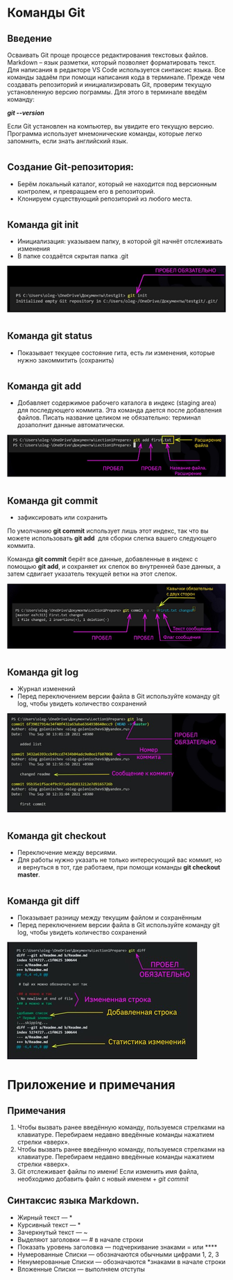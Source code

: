 # Команды Git
## Введение
Осваивать Git проще процессе редактирования текстовых файлов. Markdown  – язык разметки, который позволяет форматировать текст. Для написания в редакторе VS Code используется синтаксис языка. Все команды задаём при помощи написания кода в терминале. Прежде чем создавать репозиторий и инициализировать Git, проверим текущую установленную версию пограммы. Для этого в терминале введём команду:

__*git --version*__

Если Git установлен на компьютер, вы увидите его текущую версию. Программа использует мнемонические команды, которые легко запомнить, если знать английский язык.
#
## Создание Git-репозитория:
+ Берём локальный каталог, который не находится под версионным контролем, и превращаем его в репозиторий.
+ Клонируем существующий репозиторий из любого места.
#
## Команда git init
+ Инициализация: указываем папку, в которой git начнёт отслеживать изменения
+ В папке создаётся скрытая папка .git

![Пример команды в терминале](gitinit.jpg)
#
## Команда git status
+ Показывает текущее состояние гита, есть ли изменения, которые нужно закоммитить (сохранить)
#
## Команда git add
+ Добавляет содержимое рабочего каталога  в индекс (staging area) для последующего коммита. Эта команда дается после добавления файлов. Писать название целиком не обязательно: терминал дозаполнит данные автоматически.

![Пример команды git add](gitadd.jpg)
#
## Команда git commit
+ зафиксировать или сохранить

По умолчанию **git commit** использует лишь этот индекс, так что вы можете использовать **git add**  для сборки слепка вашего следующего коммита. 

Команда **git commit** берёт все данные, добавленные в индекс с помощью **git add**, и сохраняет их слепок во внутренней базе данных, а затем сдвигает указатель текущей ветки на этот слепок.

![Пример команды git commit](gitcommit.jpg)
#
## Команда git log
+ Журнал изменений
+ Перед переключением версии файла в Git используйте команду git log, чтобы увидеть количество сохранений

![Пример команды git log](gitlog.jpg)
#
## Команда git checkout
+ Переключение между версиями.
+ Для работы нужно указать не только интересующий вас коммит, но и вернуться в тот, где работаем, при помощи команды **git checkout master**.
#
## Команда git diff
+ Показывает разницу между текущим файлом и сохранённым
+ Перед переключением версии файла в Git используйте команду git log, чтобы увидеть количество сохранений

![Пример команды git diff](git_diff.jpg)
#
# Приложение и примечания

## Примечания
1. Чтобы вызвать ранее введённую команду, пользуемся стрелками на клавиатуре. Перебираем недавно введённые команды нажатием стрелки «вверх».
2. Чтобы вызвать ранее введённую команду, пользуемся стрелками на клавиатуре. Перебираем недавно введённые команды нажатием стрелки «вверх».
3. Git отслеживает файлы по имени! Если изменить имя файла, необходимо добавить файл с новый именем + *git commit*
## Синтаксис языка Markdown. 
+ Жирный текст — *
+ Курсивный текст — *
+ Зачеркнутый текст — ~
+ Выделяют заголовки — # в начале строки
+ Показать уровень заголовка — подчеркивание знаками = или ****
+ Нумерованные Списки — обозначаются обычными цифрами 1, 2, 3
+ Ненумерованные Списки — обозначаются *знаками в начале строки
+ Вложенные Списки — выполняем отступы